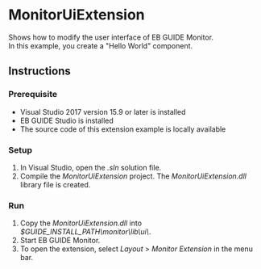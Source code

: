 # MonitorUiExtension

Shows how to modify the user interface of EB GUIDE Monitor.\
In this example, you create a "Hello World" component.

## Instructions

### Prerequisite

* Visual Studio 2017 version 15.9 or later is installed
* EB GUIDE Studio is installed
* The source code of this extension example is locally available

### Setup

1. In Visual Studio, open the _.sln_ solution file.
2. Compile the _MonitorUiExtension_ project.
The _MonitorUiExtension.dll_ library file is created.

### Run

1. Copy the _MonitorUiExtension.dll_ into _$GUIDE\_INSTALL\_PATH\\monitor\\lib\\ui\\_.
2. Start EB GUIDE Monitor.
3. To open the extension, select _Layout_ > _Monitor Extension_ in the menu bar.
